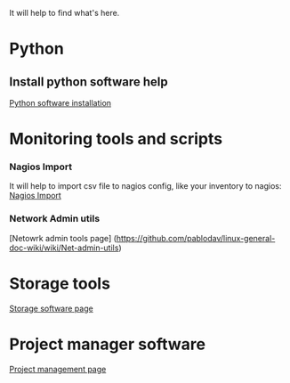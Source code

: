 It will help to find what's here.
# Python
## Install python software help
[Python software installation](https://github.com/pablodav/linux-general-doc-wiki/wiki/Instalar-python-software-con-pip)

# Monitoring tools and scripts

### Nagios Import
It will help to import csv file to nagios config, like your inventory to nagios: 
[Nagios Import](https://github.com/pablodav/linux-general-doc-wiki/wiki/nagios-import)

### Network Admin utils
[Netowrk admin tools page] (https://github.com/pablodav/linux-general-doc-wiki/wiki/Net-admin-utils)

# Storage tools
[Storage software page](https://github.com/pablodav/linux-general-doc-wiki/wiki/Storage-software)

# Project manager software
[Project management page](https://github.com/pablodav/linux-general-doc-wiki/wiki/Project-manager-software)
